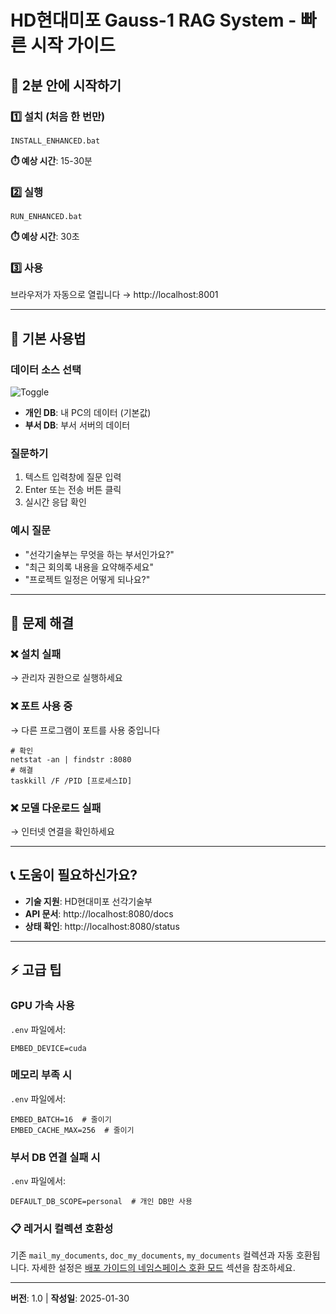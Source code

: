 # HD현대미포 Gauss-1 RAG System - 빠른 시작 가이드

## 🚀 2분 안에 시작하기

### 1️⃣ 설치 (처음 한 번만)
```batch
INSTALL_ENHANCED.bat
```
**⏱️ 예상 시간**: 15-30분

### 2️⃣ 실행
```batch
RUN_ENHANCED.bat
```
**⏱️ 예상 시간**: 30초

### 3️⃣ 사용
브라우저가 자동으로 열립니다 → http://localhost:8001

---

## 📱 기본 사용법

### 데이터 소스 선택
![Toggle](https://via.placeholder.com/150x50)
- **개인 DB**: 내 PC의 데이터 (기본값)
- **부서 DB**: 부서 서버의 데이터

### 질문하기
1. 텍스트 입력창에 질문 입력
2. Enter 또는 전송 버튼 클릭
3. 실시간 응답 확인

### 예시 질문
- "선각기술부는 무엇을 하는 부서인가요?"
- "최근 회의록 내용을 요약해주세요"
- "프로젝트 일정은 어떻게 되나요?"

---

## 🔧 문제 해결

### ❌ 설치 실패
→ 관리자 권한으로 실행하세요

### ❌ 포트 사용 중
→ 다른 프로그램이 포트를 사용 중입니다
```batch
# 확인
netstat -an | findstr :8080
# 해결
taskkill /F /PID [프로세스ID]
```

### ❌ 모델 다운로드 실패
→ 인터넷 연결을 확인하세요

---

## 📞 도움이 필요하신가요?

- **기술 지원**: HD현대미포 선각기술부
- **API 문서**: http://localhost:8080/docs
- **상태 확인**: http://localhost:8080/status

---

## ⚡ 고급 팁

### GPU 가속 사용
`.env` 파일에서:
```env
EMBED_DEVICE=cuda
```

### 메모리 부족 시
`.env` 파일에서:
```env
EMBED_BATCH=16  # 줄이기
EMBED_CACHE_MAX=256  # 줄이기
```

### 부서 DB 연결 실패 시
`.env` 파일에서:
```env
DEFAULT_DB_SCOPE=personal  # 개인 DB만 사용
```

### 📋 레거시 컬렉션 호환성
기존 `mail_my_documents`, `doc_my_documents`, `my_documents` 컬렉션과 자동 호환됩니다. 자세한 설정은 [배포 가이드의 네임스페이스 호환 모드](DEPLOYMENT_GUIDE.md#🔄-네임스페이스-호환-모드-compatibility-mode) 섹션을 참조하세요.

---

**버전**: 1.0 | **작성일**: 2025-01-30